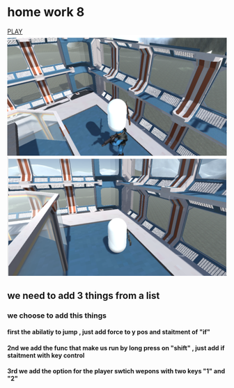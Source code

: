# home work 8
[PLAY](https://tommy-bar.itch.io/homework-8)
![pic1](https://github.com/GameDev-Tommy-Bar/homeword8/blob/1de97ee8c6643f9649023562081f73ab9f033d04/Assets/1.PNG)
![pic2](https://github.com/GameDev-Tommy-Bar/homeword8/blob/1de97ee8c6643f9649023562081f73ab9f033d04/Assets/2.PNG)
## we need to add 3 things from a list
### we choose to add this things
#### first the abilatiy to jump , just add force to y pos and staitment of "if"
#### 2nd we add the func that make us run by long press on "shift" , just add if staitment with key control
#### 3rd we add the option for the player swtich wepons with two keys "1" and "2"
